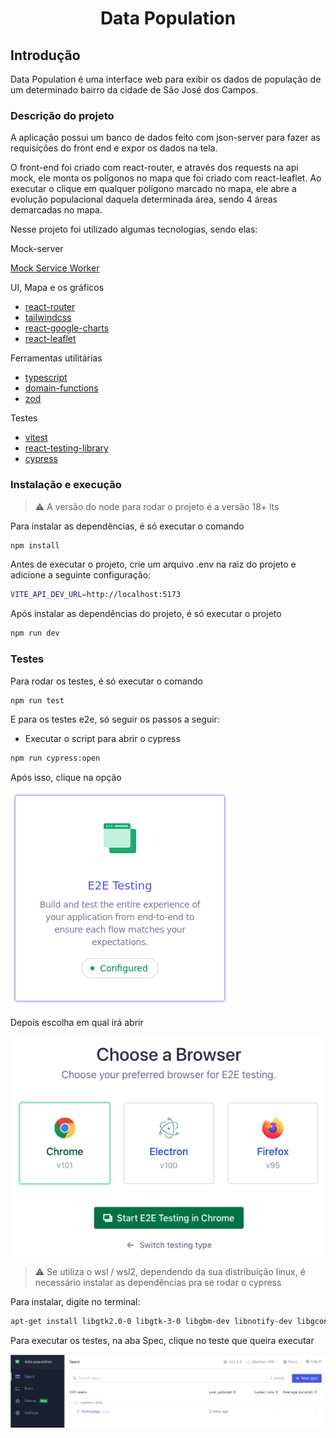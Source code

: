 <h1 align="center">
  <p align="center">Data Population</p>
</h1>

## Introdução

Data Population é uma interface web para exibir os dados de população de um determinado bairro da cidade de São José dos Campos.

### Descrição do projeto

A aplicação possui um banco de dados feito com json-server para fazer as requisições do front end e expor os dados na tela.

O front-end foi criado com react-router, e através dos requests na api mock, ele monta os polígonos no mapa que foi criado com react-leaflet. Ao executar o clique em qualquer polígono marcado no mapa, ele abre a evolução populacional daquela determinada área, sendo 4 áreas demarcadas no mapa.

Nesse projeto foi utilizado algumas tecnologias, sendo elas:

Mock-server

[Mock Service Worker](https://mswjs.io/)

UI, Mapa e os gráficos

- [react-router](https://reactrouter.com/en/main)
- [tailwindcss](https://tailwindcss.com/)
- [react-google-charts](https://www.react-google-charts.com/)
- [react-leaflet](https://react-leaflet.js.org/)

Ferramentas utilitárias

- [typescript](https://www.typescriptlang.org/)
- [domain-functions](https://github.com/seasonedcc/domain-functions)
- [zod](https://github.com/colinhacks/zod)

Testes

- [vitest](https://vitest.dev/)
- [react-testing-library](https://testing-library.com/)
- [cypress](https://www.cypress.io/)

### Instalação e execução

> :warning: A versão do node para rodar o projeto é a versão 18+ lts

Para instalar as dependências, é só executar o comando

```bash
npm install
```

Antes de executar o projeto, crie um arquivo .env na raiz do projeto e adicione a seguinte configuração:

```bash
VITE_API_DEV_URL=http://localhost:5173
```

Após instalar as dependências do projeto, é só executar o projeto

```bash
npm run dev
```

### Testes

Para rodar os testes, é só executar o comando

```bash
npm run test
```

E para os testes e2e, só seguir os passos a seguir:

- Executar o script para abrir o cypress

```bash
npm run cypress:open
```

Após isso, clique na opção

<img src="./img/e2e-step-1.png">

Depois escolha em qual irá abrir

<img src="./img/e2e-step-2.png">

> :warning: Se utiliza o wsl / wsl2, dependendo da sua distribuição linux, é necessário instalar as dependências pra se rodar o cypress

Para instalar, digite no terminal:

```bash
apt-get install libgtk2.0-0 libgtk-3-0 libgbm-dev libnotify-dev libgconf-2-4 libnss3 libxss1 libasound2 libxtst6 xauth xvfb
```

Para executar os testes, na aba Spec, clique no teste que queira executar

<img src="./img/e2e-step-3.png">

